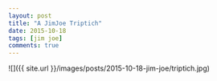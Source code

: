 ```yaml
---
layout: post
title: "A JimJoe Triptich"
date: 2015-10-18
tags: [jim joe]
comments: true
---
```

![]({{ site.url }}/images/posts/2015-10-18-jim-joe/triptich.jpg)

